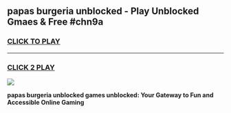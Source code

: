 
## papas burgeria unblocked - Play Unblocked Gmaes & Free #chn9a
<h3>
<a href="https://news.freeplayer.one?title=papas_burgeria_unblocked&ref=03M">CLICK TO PLAY</a></h3>
<hr>

<h3>
<a href="https://news.freeplayer.one?title=papas_burgeria_unblocked&ref=03M">CLICK 2 PLAY</a>
  
</h3>

<a href="https://news.freeplayer.one?title=papas_burgeria_unblocked&ref=03M"><img src="https://clearcache.store/games.png"></a>


**papas burgeria unblocked games unblocked: Your Gateway to Fun and Accessible Online Gaming**
